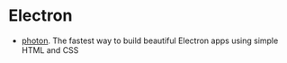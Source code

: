 # Electron
 - [photon](https://github.com/connors/photon). The fastest way to build beautiful Electron apps using simple HTML and CSS
